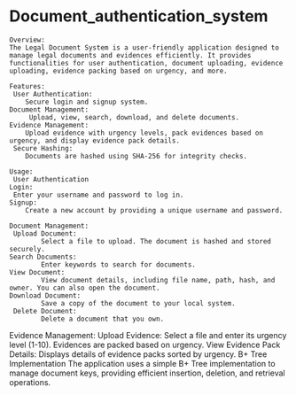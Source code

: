 # Document_authentication_system
	Overview:
  	The Legal Document System is a user-friendly application designed to manage legal documents and evidences efficiently. It provides functionalities for user authentication, document uploading, evidence uploading, evidence packing based on urgency, and more.

	Features:
 	 User Authentication: 
    	Secure login and signup system.
  	Document Management:
   		 Upload, view, search, download, and delete documents.
  	Evidence Management: 
    	Upload evidence with urgency levels, pack evidences based on urgency, and display evidence pack details.
 	 Secure Hashing:
    	Documents are hashed using SHA-256 for integrity checks.
  
	Usage:
 	 User Authentication
  	Login: 
   	 Enter your username and password to log in.
  	Signup:
    	Create a new account by providing a unique username and password.
  
	Document Management:
 	 Upload Document:
    		Select a file to upload. The document is hashed and stored securely.
  	Search Documents:
    		Enter keywords to search for documents.
  	View Document:
    		View document details, including file name, path, hash, and owner. You can also open the document.
  	Download Document:
    		Save a copy of the document to your local system.
 	 Delete Document:
    		Delete a document that you own.
  
Evidence Management:
  Upload Evidence: Select a file and enter its urgency level (1-10). Evidences are packed based on urgency.
  View Evidence Pack Details: Displays details of evidence packs sorted by urgency.
  B+ Tree Implementation
  The application uses a simple B+ Tree implementation to manage document keys, providing efficient insertion, deletion, and retrieval operations.
